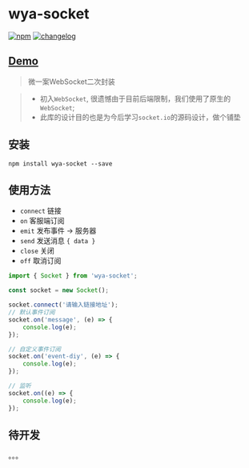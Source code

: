 # wya-socket
[![npm][npm-image]][npm-url] [![changelog][changelog-image]][changelog-url]

## [Demo](https://wya-team.github.io/wya-socket/demo/index.html)

> 微一案WebSocket二次封装

> - 初入`WebSocket`, 很遗憾由于目前后端限制，我们使用了原生的`WebSocket`;
> - 此库的设计目的也是为今后学习`socket.io`的源码设计，做个铺垫


## 安装

```vim
npm install wya-socket --save
```
## 使用方法
- `connect` 链接
- `on` 客服端订阅
- `emit` 发布事件 -> 服务器
- `send` 发送消息 `{ data }`
- `close` 关闭
- `off` 取消订阅

```js
import { Socket } from 'wya-socket';

const socket = new Socket();

socket.connect('请输入链接地址');
// 默认事件订阅 
socket.on('message', (e) => {
	console.log(e);
});

// 自定义事件订阅 
socket.on('event-diy', (e) => {
	console.log(e);
});

// 监听 
socket.on((e) => {
	console.log(e);
});
```
## 待开发
。。。

<!--  以下内容无视  -->
[changelog-image]: https://img.shields.io/badge/changelog-md-blue.svg
[changelog-url]: CHANGELOG.md

[npm-image]: https://img.shields.io/npm/v/wya-socket.svg
[npm-url]: https://www.npmjs.com/package/wya-socket
